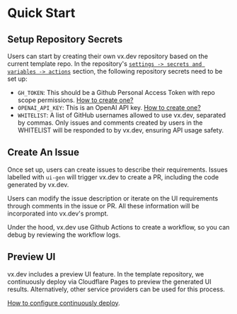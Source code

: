 # Quick Start

## Setup Repository Secrets

Users can start by creating their own vx.dev repository based on the current template repo. In the repository's [`settings -> secrets and variables -> actions`](https://docs.github.com/en/actions/security-guides/using-secrets-in-github-actions#creating-secrets-for-a-repository) section, the following repository secrets need to be set up:

- `GH_TOKEN`: This should be a Github Personal Access Token with repo scope permissions. [How to create one?](https://docs.github.com/en/authentication/keeping-your-account-and-data-secure/managing-your-personal-access-tokens#creating-a-personal-access-token-classic)
- `OPENAI_API_KEY`: This is an OpenAI API key. [How to create one?](https://platform.openai.com/docs/quickstart/account-setup)
- `WHITELIST`: A list of GitHub usernames allowed to use vx.dev, separated by commas. Only issues and comments created by users in the WHITELIST will be responded to by vx.dev, ensuring API usage safety.

## Create An Issue

Once set up, users can create issues to describe their requirements. Issues labelled with `ui-gen` will trigger vx.dev to create a PR, including the code generated by vx.dev.

Users can modify the issue description or iterate on the UI requirements through comments in the issue or PR. All these information will be incorporated into vx.dev's prompt.

Under the hood, vx.dev use Github Actions to create a workflow, so you can debug by reviewing the workflow logs.

## Preview UI

vx.dev includes a preview UI feature. In the template repository, we continuously deploy via Cloudflare Pages to preview the generated UI results. Alternatively, other service providers can be used for this process.

[How to configure continuously deploy](./CD.md).
